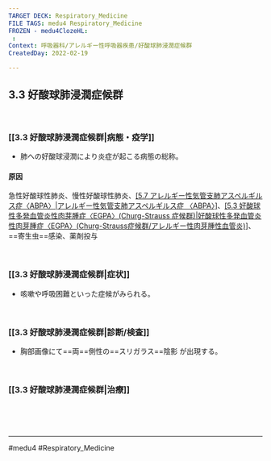 ```yaml
---
TARGET DECK: Respiratory_Medicine
FILE TAGS: medu4 Respiratory_Medicine
FROZEN - medu4ClozeHL:
 : 
Context: 呼吸器科/アレルギー性呼吸器疾患/好酸球肺浸潤症候群
CreatedDay: 2022-02-19

---
```


## 3.3 好酸球肺浸潤症候群

<br>

### [[3.3 好酸球肺浸潤症候群|病態・疫学]]
* 肺への好酸球浸潤により炎症が起こる病態の総称。
#### 原因
急性好酸球性肺炎、慢性好酸球性肺炎、[[5.7 アレルギー性気管支肺アスペルギルス症〈ABPA〉|アレルギー性気管支肺アスペルギルス症 〈ABPA〉]](See『感染症』)、[[5.3 好酸球性多発血管炎性肉芽腫症〈EGPA〉(Churg-Strauss 症候群)|好酸球性多発血管炎性肉芽腫症〈EGPA〉(Churg-Strauss症候群/アレルギー性肉芽腫性血管炎)]](See『免疫』)、==寄生虫==感染、薬剤投与
<!--ID: 1645771915327-->




<br>

### [[3.3 好酸球肺浸潤症候群|症状]]
* 咳嗽や呼吸困難といった症候がみられる。

<br>

### [[3.3 好酸球肺浸潤症候群|診断/検査]]
* 胸部画像にて==両==側性の==スリガラス==陰影 が出現する。
<!--ID: 1645771915338-->


<br>

### [[3.3 好酸球肺浸潤症候群|治療]]


<br><br><br>

---
#medu4 #Respiratory_Medicine